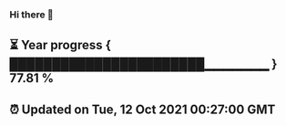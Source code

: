 ### Hi there 👋
⏳ Year progress { ███████████████████████▁▁▁▁▁▁▁ } 77.81 %
---
⏰ Updated on Tue, 12 Oct 2021 00:27:00 GMT
---

